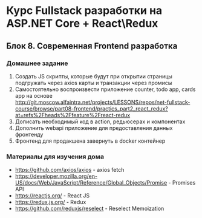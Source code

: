 # Курс Fullstack разработки на ASP.NET Core + React\Redux

## Блок 8. Современная Frontend разработка

### Домашнее задание

1. Создать JS скрипты, которые будут при открытии страницы подгружать через axios карты и транзакции через промисы
2. Самостоятельно воспроизвести приложение counter, todo app, cards app на основе <http://git.moscow.alfaintra.net/projects/LESSONS/repos/net-fullstack-course/browse/part08-frontend/practics_part2_react_redux?at=refs%2Fheads%2Ffeature%2Freact-redux>
3. Дописать необходимый код в action, редьюсерах и компонентах
4. Дополнить webapi приложение для предоставления данных фронтенду
5. Фронтенд для продакшена завернуть в docker контейнер

### Материалы для изучения дома

- <https://github.com/axios/axios> - axios fetch
- <https://developer.mozilla.org/en-US/docs/Web/JavaScript/Reference/Global_Objects/Promise> - Promises API
- <https://reactjs.org/> - React JS
- <https://redux.js.org/> - Redux
- <https://github.com/reduxjs/reselect> - Reselect Memoization

